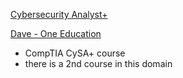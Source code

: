 
[Cybersecurity Analyst+](https://www.comptia.org/certifications/cybersecurity-analyst)

[Dave - One Education](https://www.oneeducation.org.uk/members/davestucky-tech/course/#learning)
- CompTIA CySA+ course
- there is a 2nd course in this domain
